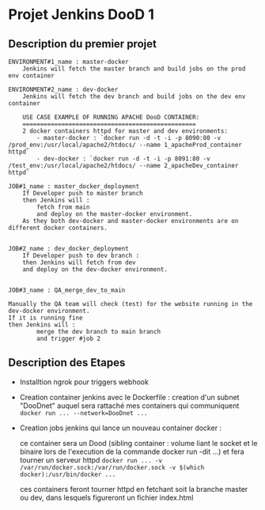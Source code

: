 
# Projet Jenkins DooD 1

## Description du premier projet
    
    ENVIRONMENT#1_name : master-docker
        Jenkins will fetch the master branch and build jobs on the prod env container

    ENVIRONMENT#2_name : dev-docker
        Jenkins will fetch the dev branch and build jobs on the dev env container

        USE CASE EXAMPLE OF RUNNING APACHE DooD CONTAINER:
        =================================================
        2 docker containers httpd for master and dev environments:
            - master-docker : `docker run -d -t -i -p 8090:80 -v /prod_env:/usr/local/apache2/htdocs/ --name 1_apacheProd_container httpd`
            - dev-docker : `docker run -d -t -i -p 8091:80 -v /test_env:/usr/local/apache2/htdocs/ --name 2_apacheDev_container httpd`

    JOB#1_name : master_docker_deployment
        If Developer push to master branch 
        then Jenkins will :
            fetch from main 
            and deploy on the master-docker environment. 
        As they both dev-docker and master-docker environments are on different docker containers.


    JOB#2_name : dev_docker_deployment
        If Developer push to dev branch : 
        then Jenkins will fetch from dev 
        and deploy on the dev-docker environment.


    JOB#3_name : QA_merge_dev_to_main 

    Manually the QA team will check (test) for the website running in the dev-docker environment.
	If it is running fine 
	then Jenkins will :
			merge the dev branch to main branch 
			and trigger #job 2 


## Description des Etapes
- Installtion ngrok pour triggers webhook
- Creation container jenkins avec le Dockerfile : creation d'un subnet "DooDnet" auquel sera rattaché mes containers qui communiquent
    `docker run ... --network=DooDnet ...`
- Creation jobs jenkins qui lance un nouveau container docker : 
    
    ce container sera un Dood (sibling container : volume liant le socket et le binaire lors de l'execution de la commande docker run -dit ...) et fera tourner un serveur httpd
    `docker run ... -v /var/run/docker.sock:/var/run/docker.sock -v $(which docker):/usr/bin/docker ...`

    ces containers feront tourner httpd en fetchant soit la branche master ou dev, dans lesquels figureront un fichier index.html





